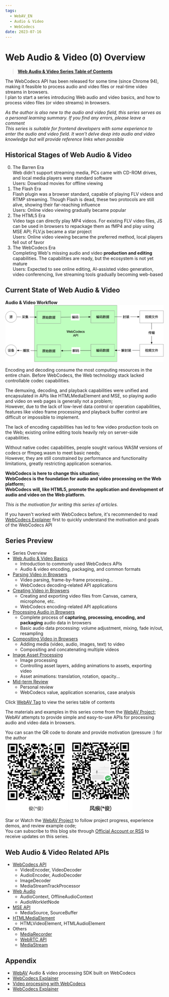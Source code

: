 ```yaml
---
tags:
  - WebAV_EN
  - Audio & Video
  - WebCodecs
date: 2023-07-16
---
```


# Web Audio & Video (0) Overview

> [**Web Audio & Video Series Table of Contents**](/tag/WebAV_EN)

The WebCodecs API has been released for some time (since Chrome 94), making it feasible to process audio and video files or real-time video streams in browsers.  
I plan to start a series introducing Web audio and video basics, and how to process video files (or video streams) in browsers.

_As the author is also new to the audio and video field, this series serves as a personal learning summary. If you find any errors, please leave a comment_  
_This series is suitable for frontend developers with some experience to enter the audio and video field. It won't delve deep into audio and video knowledge but will provide reference links when possible_

## Historical Stages of Web Audio & Video

0. The Barren Era  
   Web didn't support streaming media, PCs came with CD-ROM drives, and local media players were standard software  
   Users: Download movies for offline viewing
1. The Flash Era  
   Flash plugin was a browser standard, capable of playing FLV videos and RTMP streaming. Though Flash is dead, these two protocols are still alive, showing their far-reaching influence  
   Users: Online video viewing gradually became popular
1. The HTML5 Era  
   Video tags can directly play MP4 videos. For existing FLV video files, JS can be used in browsers to repackage them as fMP4 and play using MSE API; FLV.js became a star project  
   Users: Online video viewing became the preferred method, local players fell out of favor
1. The WebCodecs Era  
   Completing Web's missing audio and video **production and editing** capabilities. The capabilities are ready, but the ecosystem is not yet mature  
   Users: Expected to see online editing, AI-assisted video generation, video conferencing, live streaming tools gradually becoming web-based

## Current State of Web Audio & Video

**Audio & Video Workflow**  
![Media Workflow](./media-workflow.png)

Encoding and decoding consume the most computing resources in the entire chain. Before WebCodecs, the Web technology stack lacked controllable codec capabilities.

The demuxing, decoding, and playback capabilities were unified and encapsulated in APIs like HTMLMediaElement and MSE, so playing audio and video on web pages is generally not a problem;  
However, due to the lack of low-level data control or operation capabilities, features like video frame processing and playback buffer control are difficult or impossible to implement.

The lack of encoding capabilities has led to few video production tools on the Web; existing online editing tools heavily rely on server-side capabilities.

Without native codec capabilities, people sought various WASM versions of codecs or ffmpeg.wasm to meet basic needs;  
However, they are still constrained by performance and functionality limitations, greatly restricting application scenarios.

<strong>
WebCodecs is here to change this situation;<br>  
WebCodecs is the foundation for audio and video processing on the Web platform;<br>    
WebCodecs will, like HTML5, promote the application and development of audio and video on the Web platform.<br>  
</strong>

_This is the motivation for writing this series of articles._

If you haven't worked with WebCodecs before, it's recommended to read [WebCodecs Explainer][1] first to quickly understand the motivation and goals of the WebCodecs API

## Series Preview

- Series Overview
- [Web Audio & Video Basics](/posts/2023/07/19/webav-1-basic/)
  - Introduction to commonly used WebCodecs APIs
  - Audio & video encoding, packaging, and common formats
- [Parsing Video in Browsers](/posts/2023/07/23/webav-2-parse-video/)
  - Video parsing, frame-by-frame processing...
  - WebCodecs decoding-related API applications
- [Creating Video in Browsers](/posts/2023/07/31/webav-3-create-video/)
  - Creating and exporting video files from Canvas, camera, microphone, etc.
  - WebCodecs encoding-related API applications
- [Processing Audio in Browsers](/posts/2023/08/05/webav-4-process-audio/)
  - Complete process of **capturing, processing, encoding, and packaging** audio data in browsers
  - Basic audio data processing: volume adjustment, mixing, fade in/out, resampling
- [Compositing Video in Browsers](/posts/2023/08/12/webav-5-combine/)
  - Adding media (video, audio, images, text) to video
  - Compositing and concatenating multiple videos
- [Image Asset Processing](/posts/2023/08/19/webav-6-process-image/)
  - Image processing
  - Controlling asset layers, adding animations to assets, exporting video
  - Asset animations: translation, rotation, opacity...
- [Mid-term Review](/posts/2023/08/19/webav-7-mid-review/)
  - Personal review
  - WebCodecs value, application scenarios, case analysis

Click [WebAV Tag](/tag/WebAV_EN/) to view the series table of contents

The materials and examples in this series come from the [WebAV Project](https://github.com/bilibili/WebAV);  
WebAV attempts to provide simple and easy-to-use APIs for processing audio and video data in browsers.

You can scan the QR code to donate and provide motivation (pressure :) for the author  
<img src="../../assets/alipay-qcode.png" width="200" alt="Alipay" />
<img src="../../assets/wechatpay-qcode.png" width="200" alt="WeChat Pay" />

Star or Watch the [WebAV Project](https://github.com/bilibili/WebAV) to follow project progress, experience demos, and review example code;  
You can subscribe to this blog site through [Official Account or RSS](https://hughfenghen.github.io/subscribe.html) to receive updates on this series.

## Web Audio & Video Related APIs

- [WebCodecs API](https://developer.mozilla.org/en-US/docs/Web/API/WebCodecs_API)
  - VideoEncoder, VideoDecoder
  - AudioEncoder, AudioDecoder
  - ImageDecoder
  - MediaStreamTrackProcessor
- [Web Audio](https://developer.mozilla.org/en-US/docs/Web/API/Web_Audio_API)
  - AudioContext, OfflineAudioContext
  - AudioWorkletNode
- [MSE API](https://developer.mozilla.org/en-US/docs/Web/API/Media_Source_Extensions_API)
  - MediaSource, SourceBuffer
- [HTMLMediaElement](https://developer.mozilla.org/en-US/docs/Web/API/HTMLMediaElement)
  - HTMLVideoElement, HTMLAudioElement
- Others
  - [MediaRecorder](https://developer.mozilla.org/en-US/docs/Web/API/MediaRecorder)
  - [WebRTC API](https://developer.mozilla.org/en-US/docs/Web/API/WebRTC_API)
  - [MediaStream](https://developer.mozilla.org/en-US/docs/Web/API/MediaStream)

## Appendix

- [WebAV](https://github.com/bilibili/WebAV) Audio & video processing SDK built on WebCodecs
- [WebCodecs Explainer](https://github.com/w3c/webcodecs/blob/main/explainer.md)
- [Video processing with WebCodecs](https://developer.chrome.com/articles/webcodecs/)
- [WebCodecs Explainer][1]

[1]: /posts/2023/10/02/webcodecs-explainer/
